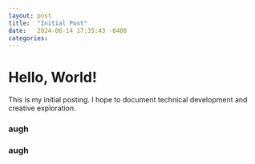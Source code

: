 ```yaml
---
layout: post
title:  "Initial Post"
date:   2024-06-14 17:35:43 -0400
categories: 
---
```


# Hello, World!

This is my initial posting. I hope to document technical development and creative exploration.

### augh


<script src="/media/sketch.js"></script>

### augh